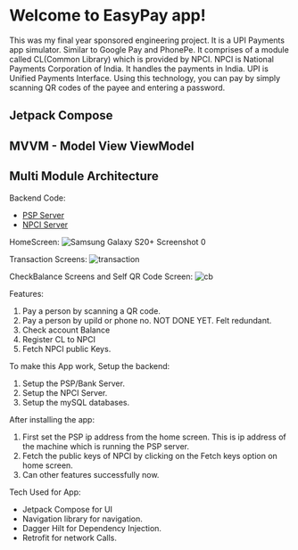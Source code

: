 # Welcome to EasyPay app!

This was my final year sponsored engineering project. It is a UPI Payments app simulator. Similar to Google Pay and PhonePe.
It comprises of a module called CL(Common Library) which is provided by NPCI.
NPCI is National Payments Corporation of India. It handles the payments in India.
UPI is Unified Payments Interface. Using this technology, you can pay by simply scanning QR codes of the payee and entering a password.

## Jetpack Compose
## MVVM - Model View ViewModel
## Multi Module Architecture

Backend Code:
* [PSP Server](https://github.com/Anand-Avinash-Bhalerao/PSP-Bank-Server---Springboot)
* [NPCI Server](https://github.com/Anand-Avinash-Bhalerao/NPCI-Server---Springboot)

HomeScreen:
![Samsung Galaxy S20+ Screenshot 0](https://github.com/Anand-Avinash-Bhalerao/EasyPay/assets/87852860/5550ad4f-7a0d-4099-a098-c6487f148847)

Transaction Screens:
![transaction](https://github.com/Anand-Avinash-Bhalerao/EasyPay/assets/87852860/f1e7e3b7-b492-4e74-84ef-122b22b1dc1c)

CheckBalance Screens and Self QR Code Screen:
![cb](https://github.com/Anand-Avinash-Bhalerao/EasyPay/assets/87852860/a80e35ca-88d3-49e3-ac74-992cf863dfd4)

Features:
1. Pay a person by scanning a QR code.
2. Pay a person by upiId or phone no. NOT DONE YET. Felt redundant.
3. Check account Balance
4. Register CL to NPCI
5. Fetch NPCI public Keys.

To make this App work, Setup the backend:
1. Setup the PSP/Bank Server. 
2. Setup the NPCI Server.
3. Setup the mySQL databases.

After installing the app:
1. First set the PSP ip address from the home screen. This is ip address of the machine which is running the PSP server.
2. Fetch the public keys of NPCI by clicking on the Fetch keys option on home screen.
3. Can other features successfully now.

Tech Used for App: 
* Jetpack Compose for UI
* Navigation library for navigation.
* Dagger Hilt for Dependency Injection.
* Retrofit for network Calls.
